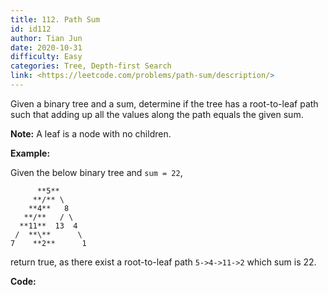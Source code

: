 ```yaml
---
title: 112. Path Sum
id: id112
author: Tian Jun
date: 2020-10-31
difficulty: Easy
categories: Tree, Depth-first Search
link: <https://leetcode.com/problems/path-sum/description/>
---
```


Given a binary tree and a sum, determine if the tree has a root-to-leaf path
such that adding up all the values along the path equals the given sum.

**Note:**  A leaf is a node with no children.

**Example:**

Given the below binary tree and `sum = 22`,
                  **5**         **/** \        **4**   8       **/**   / \      **11**  13  4     /  **\**      \    7    **2**      1    

return true, as there exist a root-to-leaf path `5->4->11->2` which sum is 22.


**Code:**
